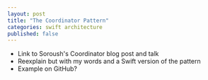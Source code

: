 ```yaml
---
layout: post
title: "The Coordinator Pattern"
categories: swift architecture
published: false
---
```


* Link to Soroush's Coordinator blog post and talk
* Reexplain but with my words and a Swift version of the pattern
* Example on GitHub?
